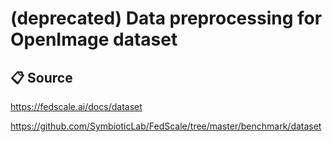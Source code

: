 # (deprecated) Data preprocessing for OpenImage dataset

## 📋 Source
https://fedscale.ai/docs/dataset

https://github.com/SymbioticLab/FedScale/tree/master/benchmark/dataset